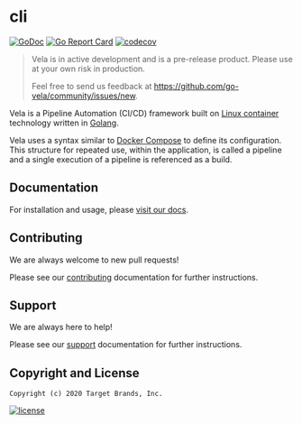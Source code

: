 # cli

[![GoDoc](https://godoc.org/github.com/go-vela/cli?status.svg)](https://godoc.org/github.com/go-vela/cli)
[![Go Report Card](https://goreportcard.com/badge/go-vela/cli)](https://goreportcard.com/report/go-vela/cli)
[![codecov](https://codecov.io/gh/go-vela/cli/branch/master/graph/badge.svg)](https://codecov.io/gh/go-vela/cli)

> Vela is in active development and is a pre-release product. Please use at your own risk in production.
>
> Feel free to send us feedback at https://github.com/go-vela/community/issues/new.

Vela is a Pipeline Automation (CI/CD) framework built on [Linux container](https://linuxcontainers.org/) technology written in [Golang](https://golang.org/).

Vela uses a syntax similar to [Docker Compose](https://docs.docker.com/compose/) to define its configuration. This structure for repeated use, within the application, is called a pipeline and a single execution of a pipeline is referenced as a build.

## Documentation

For installation and usage, please [visit our docs](https://go-vela.github.io/docs).

## Contributing

We are always welcome to new pull requests!

Please see our [contributing](CONTRIBUTING.md) documentation for further instructions.

## Support

We are always here to help!

Please see our [support](SUPPORT.md) documentation for further instructions.

## Copyright and License

```
Copyright (c) 2020 Target Brands, Inc.
```

[![license](https://img.shields.io/crates/l/gl.svg)](LICENSE)
